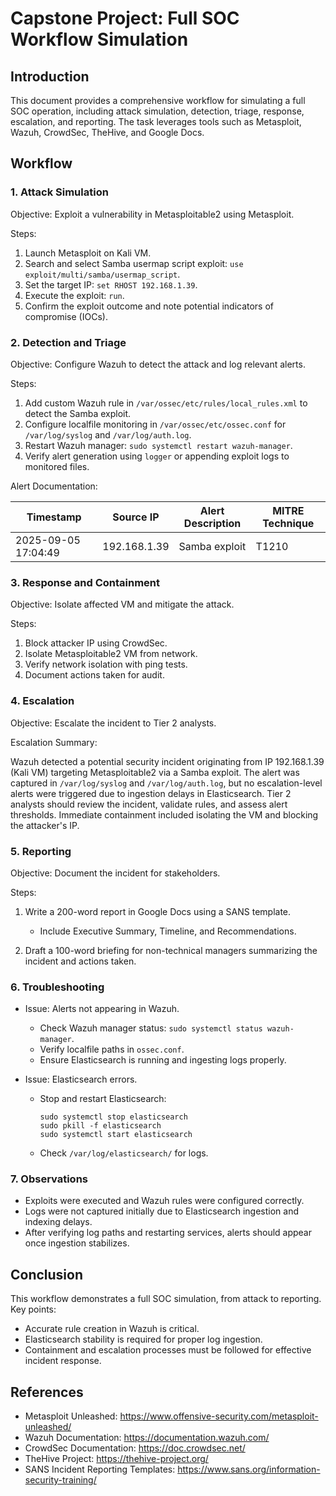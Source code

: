 # Capstone Project: Full SOC Workflow Simulation

## Introduction

This document provides a comprehensive workflow for simulating a full SOC operation, including attack simulation, detection, triage, response, escalation, and reporting. The task leverages tools such as Metasploit, Wazuh, CrowdSec, TheHive, and Google Docs.

## Workflow

### 1. Attack Simulation

Objective: Exploit a vulnerability in Metasploitable2 using Metasploit.

Steps:

1. Launch Metasploit on Kali VM.
2. Search and select Samba usermap script exploit: `use exploit/multi/samba/usermap_script`.
3. Set the target IP: `set RHOST 192.168.1.39`.
4. Execute the exploit: `run`.
5. Confirm the exploit outcome and note potential indicators of compromise (IOCs).

### 2. Detection and Triage

Objective: Configure Wazuh to detect the attack and log relevant alerts.

Steps:

1. Add custom Wazuh rule in `/var/ossec/etc/rules/local_rules.xml` to detect the Samba exploit.
2. Configure localfile monitoring in `/var/ossec/etc/ossec.conf` for `/var/log/syslog` and `/var/log/auth.log`.
3. Restart Wazuh manager: `sudo systemctl restart wazuh-manager`.
4. Verify alert generation using `logger` or appending exploit logs to monitored files.

Alert Documentation:

| Timestamp           | Source IP    | Alert Description | MITRE Technique |
| ------------------- | ------------ | ----------------- | --------------- |
| 2025-09-05 17:04:49 | 192.168.1.39 | Samba exploit     | T1210           |

### 3. Response and Containment

Objective: Isolate affected VM and mitigate the attack.

Steps:

1. Block attacker IP using CrowdSec.
2. Isolate Metasploitable2 VM from network.
3. Verify network isolation with ping tests.
4. Document actions taken for audit.

### 4. Escalation

Objective: Escalate the incident to Tier 2 analysts.

Escalation Summary:

Wazuh detected a potential security incident originating from IP 192.168.1.39 (Kali VM) targeting Metasploitable2 via a Samba exploit. The alert was captured in `/var/log/syslog` and `/var/log/auth.log`, but no escalation-level alerts were triggered due to ingestion delays in Elasticsearch. Tier 2 analysts should review the incident, validate rules, and assess alert thresholds. Immediate containment included isolating the VM and blocking the attacker's IP.

### 5. Reporting

Objective: Document the incident for stakeholders.

Steps:

1. Write a 200-word report in Google Docs using a SANS template.

   * Include Executive Summary, Timeline, and Recommendations.
2. Draft a 100-word briefing for non-technical managers summarizing the incident and actions taken.

### 6. Troubleshooting

* Issue: Alerts not appearing in Wazuh.

  * Check Wazuh manager status: `sudo systemctl status wazuh-manager`.
  * Verify localfile paths in `ossec.conf`.
  * Ensure Elasticsearch is running and ingesting logs properly.

* Issue: Elasticsearch errors.

  * Stop and restart Elasticsearch:

    ```
    sudo systemctl stop elasticsearch
    sudo pkill -f elasticsearch
    sudo systemctl start elasticsearch
    ```
  * Check `/var/log/elasticsearch/` for logs.

### 7. Observations

* Exploits were executed and Wazuh rules were configured correctly.
* Logs were not captured initially due to Elasticsearch ingestion and indexing delays.
* After verifying log paths and restarting services, alerts should appear once ingestion stabilizes.

## Conclusion

This workflow demonstrates a full SOC simulation, from attack to reporting. Key points:

* Accurate rule creation in Wazuh is critical.
* Elasticsearch stability is required for proper log ingestion.
* Containment and escalation processes must be followed for effective incident response.

## References

* Metasploit Unleashed: https://www.offensive-security.com/metasploit-unleashed/
* Wazuh Documentation: https://documentation.wazuh.com/
* CrowdSec Documentation: https://doc.crowdsec.net/
* TheHive Project: https://thehive-project.org/
* SANS Incident Reporting Templates: https://www.sans.org/information-security-training/
